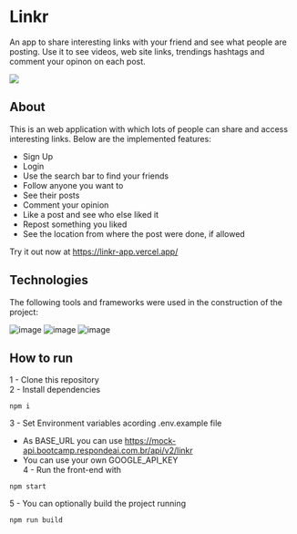 # Linkr

An app to share interesting links with your friend and see what people are posting. Use it to see videos, web site links, trendings hashtags and comment your opinon on each post.

<img src= "src/assets/images/Peek 25-08-2021 22-12.gif" />

## About

This is an web application with which lots of people can share and access interesting links. Below are the implemented features:

- Sign Up
- Login
- Use the search bar to find your friends
- Follow anyone you want to
- See their posts
- Comment your opinion
- Like a post and see who else liked it
- Repost something you liked
- See the location from where the post were done, if allowed

Try it out now at https://linkr-app.vercel.app/

## Technologies

The following tools and frameworks were used in the construction of the project:

![image](https://camo.githubusercontent.com/76fbcc2b8eda3d26d881c9719074ec0af04410fdc2fb02438ffb72535046fb6b/68747470733a2f2f696d672e736869656c64732e696f2f62616467652f72656163742d6170702532302d2532333230323332612e7376673f267374796c653d666f722d7468652d626164676526636f6c6f723d363064646639266c6f676f3d7265616374266c6f676f436f6c6f723d253233363144414642)
![image](https://img.shields.io/badge/styled--components-DB7093?style=for-the-badge&logo=styled-components&logoColor=white)
![image](https://camo.githubusercontent.com/02621d023c99135970b1abbfe932b6a6a0b2e42aaebedae5f8299fd88d9ce029/68747470733a2f2f696d672e736869656c64732e696f2f62616467652f6178696f732532302d2532333230323332612e7376673f267374796c653d666f722d7468652d626164676526636f6c6f723d696e666f726d6174696f6e616c)

## How to run

1 - Clone this repository </br>
2 - Install dependencies </br>
```
npm i
```
3 - Set Environment variables acording .env.example file </br>
- As BASE_URL you can use https://mock-api.bootcamp.respondeai.com.br/api/v2/linkr </br>
- You can use your own GOOGLE_API_KEY </br>
4 - Run the front-end with </br>
```
npm start
```
5 - You can optionally build the project running </br>
```
npm run build
```
